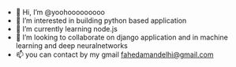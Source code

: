 - 👋 Hi, I’m @yoohooooooooo 
- 👀 I’m interested in  building python based application 
- 🌱 I’m currently learning node.js
- 💞️ I’m looking to collaborate on django application and in machine learning and deep neuralnetworks
- 📫  you can contact by my gmail fahedamandelhi@gmail.com

<!---
yoohooooooooo/yoohooooooooo is a ✨ special ✨ repository because its `README.md` (this file) appears on your GitHub profile.
You can click the Preview link to take a look at your changes.
--->
